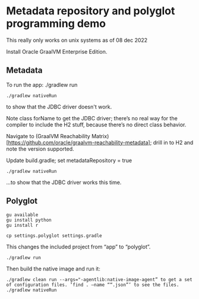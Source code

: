 # Metadata repository and polyglot programming demo

This really only works on unix systems as of 08 dec 2022

Install Oracle GraalVM Enterprise Edition.

## Metadata

To run the app:
    ./gradlew run

    ./gradlew nativeRun

to show that the JDBC driver doesn't work.

Note class forName to get the JDBC driver; there’s no real way for the compiler to include the H2 stuff,
because there’s no direct class behavior. 

Navigate to (GraalVM Reachability Matrix)[https://github.com/oracle/graalvm-reachability-metadata];
drill in to H2 and note the version supported.

Update build.gradle; set metadataRepository = true

    ./gradlew nativeRun

...to show that the JDBC driver works this time.

## Polyglot

    gu available
    gu install python
    gu install r

    cp settings.polyglot settings.gradle

This changes the included project from “app” to “polyglot”.

    ./gradlew run

Then build the native image and run it:

    ./gradlew clean run --args="-agentlib:native-image-agent” to get a set of configuration files. ‘find . –name ““.json”’ to see the files.
    ./gradlew nativeRun
